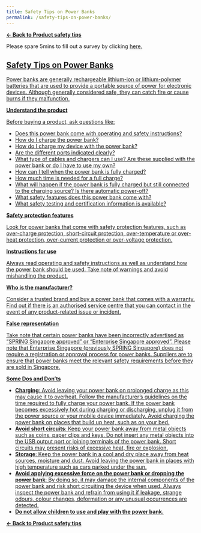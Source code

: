 ```yaml
---
title: Safety Tips on Power Banks
permalink: /safety-tips-on-power-banks/
---
```

**[&#8592; Back to Product safety tips](/consumers/product-safety-tips/electronics-and-appliances)**

Please spare 5mins to fill out a survey by clicking <a href = "https://form.gov.sg/63a160c3cf15ee00129a4ab4">here.

## Safety Tips on Power Banks
Power banks are generally rechargeable lithium-ion or lithium-polymer batteries that are used to provide a portable source of power for electronic devices. Although generally considered safe, they can catch fire or cause burns if they malfunction.

**Understand the product**

Before buying a product, ask questions like:
* Does this power bank come with operating and safety instructions?
* How do I charge the power bank?
* How do I charge my device with the power bank?
* Are the different ports indicated clearly?
* What type of cables and chargers can I use? Are these supplied with the power bank or do I have to use my own?
* How can I tell when the power bank is fully charged?
* How much time is needed for a full charge?
* What will happen if the power bank is fully charged but still connected to the charging source? Is there automatic power-off?
* What safety features does this power bank come with?
* What safety testing and certification information is available?

**Safety protection features**

Look for power banks that come with safety protection features, such as over-charge protection, short-circuit protection, over-temperature or over-heat protection, over-current protection or over-voltage protection.

**Instructions for use**

Always read operating and safety instructions as well as understand how the power bank should be used. Take note of warnings and avoid mishandling the product.

**Who is the manufacturer?**

Consider a trusted brand and buy a power bank that comes with a warranty. Find out if there is an authorised service centre that you can contact in the event of any product-related issue or incident.

**False representation**

Take note that certain power banks have been incorrectly advertised as “SPRING Singapore approved” or “Enterprise Singapore approved”. Please note that Enterprise Singapore (previously SPRING Singapore) does not require a registration or approval process for power banks. Suppliers are to ensure that power banks meet the relevant safety requirements before they are sold in Singapore.

**Some Dos and Don’ts**
* **Charging**: Avoid leaving your power bank on prolonged charge as this may cause it to overheat. Follow the manufacturer’s guidelines on the time required to fully charge your power bank. If the power bank becomes excessively hot during charging or discharging, unplug it from the power source or your mobile device immediately. Avoid charging the power bank on places that build up heat, such as on your bed.
* **Avoid short circuits**: Keep your power bank away from metal objects such as coins, paper clips and keys. Do not insert any metal objects into the USB output port or joining terminals of the power bank. Short circuits may present risks of excessive heat, fire or explosion.
* **Storage**: Keep the power bank in a cool and dry place away from heat sources, moisture and dust. Avoid leaving the power bank in places with high temperature such as cars parked under the sun.
* **Avoid applying excessive force on the power bank or dropping the power bank**: By doing so, it may damage the internal components of the power bank and risk short circuiting the device when used. Always inspect the power bank and refrain from using it if leakage, strange odours, colour changes, deformation or any unusual occurrences are detected.
* **Do not allow children to use and play with the power bank.**

**[&#8592; Back to Product safety tips](/consumers/product-safety-tips/electronics-and-appliances)**
